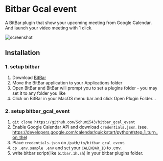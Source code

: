 # Bitbar Gcal event

A BitBar plugin that show your upcoming meeting from Google Calendar.
And launch your video meeting with 1 click.

![screenshot](https://github.com/Schumi543/bitbar_gcal_event/master/doc/screenshot.gif?raw=true)

## Installation
### 1. setup bitbar
1. Download [BitBar](https://github.com/matryer/bitbar)
2. Move the BitBar application to your Applications folder
3. Open BitBar and BitBar will prompt you to set a plugins folder - you may set it to any folder you like
4. Click on BitBar in your MacOS menu bar and click Open Plugin Folder...

### 2. setup bitbar_gcal_event
1. `git clone https://github.com/Schumi543/bitbar_gcal_event`
2. Enable Google Calendar API and download `credentials.json`. (see. https://developers.google.com/calendar/quickstart/python#step_1_turn_on_the)
3. Place `credentials.json` on `/path/to/bitbar_gcal_event`.
4. `cp .env.sample .env` and set your `CALENDAR_ID` to .env.
5. write bitbar script(like `bitbar.1h.sh`) in your bitbar plugins folder.
